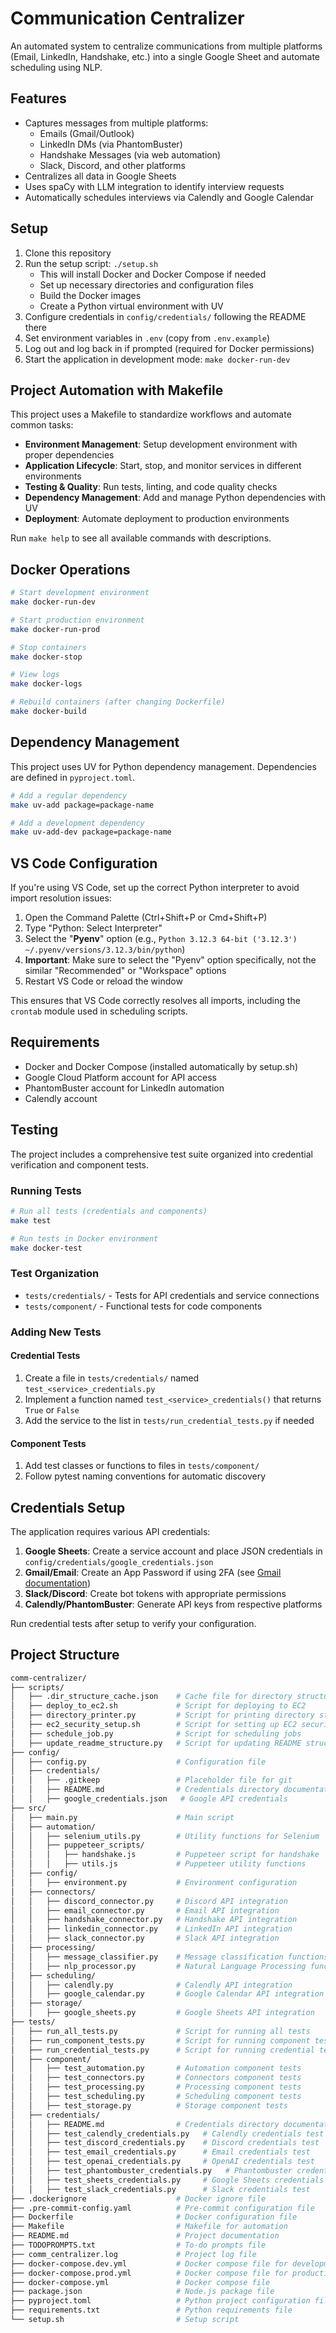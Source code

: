 # Communication Centralizer

An automated system to centralize communications from multiple platforms (Email, LinkedIn, Handshake, etc.) into a single Google Sheet and automate scheduling using NLP.

## Features

- Captures messages from multiple platforms:
  - Emails (Gmail/Outlook)
  - LinkedIn DMs (via PhantomBuster)
  - Handshake Messages (via web automation)
  - Slack, Discord, and other platforms
- Centralizes all data in Google Sheets
- Uses spaCy with LLM integration to identify interview requests
- Automatically schedules interviews via Calendly and Google Calendar

## Setup

1. Clone this repository
2. Run the setup script: `./setup.sh`
   - This will install Docker and Docker Compose if needed
   - Set up necessary directories and configuration files
   - Build the Docker images
   - Create a Python virtual environment with UV
3. Configure credentials in `config/credentials/` following the README there
4. Set environment variables in `.env` (copy from `.env.example`)
5. Log out and log back in if prompted (required for Docker permissions)
6. Start the application in development mode: `make docker-run-dev`

## Project Automation with Makefile

This project uses a Makefile to standardize workflows and automate common tasks:

- **Environment Management**: Setup development environment with proper dependencies
- **Application Lifecycle**: Start, stop, and monitor services in different environments
- **Testing & Quality**: Run tests, linting, and code quality checks
- **Dependency Management**: Add and manage Python dependencies with UV
- **Deployment**: Automate deployment to production environments

Run `make help` to see all available commands with descriptions.

## Docker Operations

```bash
# Start development environment
make docker-run-dev

# Start production environment
make docker-run-prod

# Stop containers
make docker-stop

# View logs
make docker-logs

# Rebuild containers (after changing Dockerfile)
make docker-build
```

## Dependency Management

This project uses UV for Python dependency management. Dependencies are defined in `pyproject.toml`.

```bash
# Add a regular dependency
make uv-add package=package-name

# Add a development dependency
make uv-add-dev package=package-name
```

## VS Code Configuration

If you're using VS Code, set up the correct Python interpreter to avoid import resolution issues:

1. Open the Command Palette (Ctrl+Shift+P or Cmd+Shift+P)
2. Type "Python: Select Interpreter"
3. Select the "**Pyenv**" option (e.g., `Python 3.12.3 64-bit ('3.12.3') ~/.pyenv/versions/3.12.3/bin/python`)
4. **Important**: Make sure to select the "Pyenv" option specifically, not the similar "Recommended" or "Workspace" options
5. Restart VS Code or reload the window

This ensures that VS Code correctly resolves all imports, including the `crontab` module used in scheduling scripts.

## Requirements

- Docker and Docker Compose (installed automatically by setup.sh)
- Google Cloud Platform account for API access
- PhantomBuster account for LinkedIn automation
- Calendly account

## Testing

The project includes a comprehensive test suite organized into credential verification and component tests.

### Running Tests

```bash
# Run all tests (credentials and components)
make test

# Run tests in Docker environment
make docker-test
```

### Test Organization

- `tests/credentials/` - Tests for API credentials and service connections
- `tests/component/` - Functional tests for code components

### Adding New Tests

#### Credential Tests

1. Create a file in `tests/credentials/` named `test_<service>_credentials.py`
2. Implement a function named `test_<service>_credentials()` that returns `True` or `False`
3. Add the service to the list in `tests/run_credential_tests.py` if needed

#### Component Tests

1. Add test classes or functions to files in `tests/component/`
2. Follow pytest naming conventions for automatic discovery

## Credentials Setup

The application requires various API credentials:

1. **Google Sheets**: Create a service account and place JSON credentials in `config/credentials/google_credentials.json`
2. **Gmail/Email**: Create an App Password if using 2FA (see [Gmail documentation](https://support.google.com/accounts/answer/185833))
3. **Slack/Discord**: Create bot tokens with appropriate permissions
4. **Calendly/PhantomBuster**: Generate API keys from respective platforms

Run credential tests after setup to verify your configuration.

## Project Structure

```bash
comm-centralizer/
├── scripts/
│   ├── .dir_structure_cache.json    # Cache file for directory structure
│   ├── deploy_to_ec2.sh             # Script for deploying to EC2
│   ├── directory_printer.py         # Script for printing directory structure
│   ├── ec2_security_setup.sh        # Script for setting up EC2 security
│   ├── schedule_job.py              # Script for scheduling jobs
│   ├── update_readme_structure.py   # Script for updating README structure
├── config/
│   ├── config.py                    # Configuration file
│   ├── credentials/
│   │   ├── .gitkeep                 # Placeholder file for git
│   │   ├── README.md                # Credentials directory documentation
│   │   ├── google_credentials.json   # Google API credentials
├── src/
│   ├── main.py                      # Main script
│   ├── automation/
│   │   ├── selenium_utils.py        # Utility functions for Selenium
│   │   ├── puppeteer_scripts/
│   │   │   ├── handshake.js         # Puppeteer script for handshake
│   │   │   ├── utils.js             # Puppeteer utility functions
│   ├── config/
│   │   ├── environment.py           # Environment configuration
│   ├── connectors/
│   │   ├── discord_connector.py     # Discord API integration
│   │   ├── email_connector.py       # Email API integration
│   │   ├── handshake_connector.py   # Handshake API integration
│   │   ├── linkedin_connector.py    # LinkedIn API integration
│   │   ├── slack_connector.py       # Slack API integration
│   ├── processing/
│   │   ├── message_classifier.py    # Message classification functions
│   │   ├── nlp_processor.py         # Natural Language Processing functions
│   ├── scheduling/
│   │   ├── calendly.py              # Calendly API integration
│   │   ├── google_calendar.py       # Google Calendar API integration
│   ├── storage/
│   │   ├── google_sheets.py         # Google Sheets API integration
├── tests/
│   ├── run_all_tests.py             # Script for running all tests
│   ├── run_component_tests.py       # Script for running component tests
│   ├── run_credential_tests.py      # Script for running credential tests
│   ├── component/
│   │   ├── test_automation.py       # Automation component tests
│   │   ├── test_connectors.py       # Connectors component tests
│   │   ├── test_processing.py       # Processing component tests
│   │   ├── test_scheduling.py       # Scheduling component tests
│   │   ├── test_storage.py          # Storage component tests
│   ├── credentials/
│   │   ├── README.md                # Credentials directory documentation
│   │   ├── test_calendly_credentials.py   # Calendly credentials test
│   │   ├── test_discord_credentials.py    # Discord credentials test
│   │   ├── test_email_credentials.py      # Email credentials test
│   │   ├── test_openai_credentials.py     # OpenAI credentials test
│   │   ├── test_phantombuster_credentials.py   # Phantombuster credentials test
│   │   ├── test_sheets_credentials.py     # Google Sheets credentials test
│   │   ├── test_slack_credentials.py      # Slack credentials test
├── .dockerignore                    # Docker ignore file
├── .pre-commit-config.yaml          # Pre-commit configuration file
├── Dockerfile                       # Docker configuration file
├── Makefile                         # Makefile for automation
├── README.md                        # Project documentation
├── TODOPROMPTS.txt                  # To-do prompts file
├── comm_centralizer.log             # Project log file
├── docker-compose.dev.yml           # Docker compose file for development
├── docker-compose.prod.yml          # Docker compose file for production
├── docker-compose.yml               # Docker compose file
├── package.json                     # Node.js package file
├── pyproject.toml                   # Python project configuration file
├── requirements.txt                 # Python requirements file
└── setup.sh                         # Setup script
```